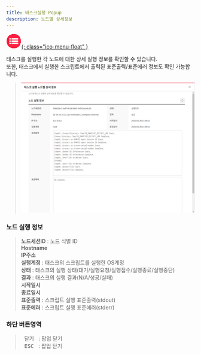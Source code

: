 ```yaml
---
title: 태스크실행 Popup
description: 노드별 상세정보
---
```


<link rel="stylesheet" type="text/css" href="../css/opme.css">

<!-- Defined -->
[popup-execution-detail]: img/popup-execution-detail.png
[ico-refresh]: img/icon/ico-refresh.png

<!-- Floating Menu -->
[menu]: index.html "목차"
[ico-menu]: img/icon/ico-menu.png
[![목차][ico-menu]{: class="ico-menu-float" }][menu]


태스크를 실행한 각 노드에 대한 상세 실행 정보를 확인할 수 있습니다.  
또한, 태스크에서 실행한 스크립트에서 출력된 표준출력/표준에러 정보도 확인 가능합니다.

>![노드별실행상세][popup-execution-detail]

### 노드 실행 정보
> **노드세션ID** : 노드 식별 ID  
> **Hostname**  
> **IP주소**  
> **실행계정** : 태스크의 스크립트를 실행한 OS계정  
> **상태** : 태스크의 실행 상태(대기/실행요청/실행접수/실행종료/실행중단)  
> **결과** : 태스크의 실행 결과(N/A/성공/실패)  
> **시작일시**  
> **종료일시**  
> **표준출력**  : 스크립트 실행 표준출력(stdout)  
> **표준에러**  : 스크립트 실행 표준에러(stderr)

### 하단 버튼영역
> <kbd class="btn-gray">&nbsp;닫기&nbsp;</kbd> : 팝업 닫기  
> <kbd class="btn-gray">&nbsp;ESC&nbsp;</kbd> : 팝업 닫기  
